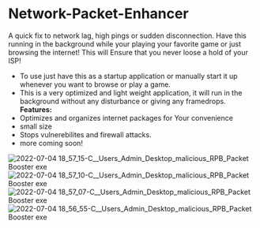 # Network-Packet-Enhancer
A quick fix to network lag, high pings or sudden disconnection. Have this running in the background while your playing your favorite game or just browsing the internet! This will Ensure that you never loose a hold of your ISP!

* To use just have this as a startup application or manually start it up whenever you want to browse or play a game.
* This is a very optimized and light weight application, it will run in the background without any disturbance or giving any framedrops.
**Features:** 
* Optimizes and organizes internet packages for Your convenience
* small size
* Stops vulnerebilites and firewall attacks.
* more coming soon!

![2022-07-04 18_57_15-C__Users_Admin_Desktop_malicious_RPB_Packet Booster exe](https://user-images.githubusercontent.com/93891590/177169649-5c7ae206-10a7-45df-9509-954756b97e1b.png)
![2022-07-04 18_57_10-C__Users_Admin_Desktop_malicious_RPB_Packet Booster exe](https://user-images.githubusercontent.com/93891590/177169662-873ebbdc-4c31-491a-9ebf-421d02bd34f2.png)
![2022-07-04 18_57_07-C__Users_Admin_Desktop_malicious_RPB_Packet Booster exe](https://user-images.githubusercontent.com/93891590/177169675-01360433-513f-4920-a48f-f6579cc02687.png)
![2022-07-04 18_56_55-C__Users_Admin_Desktop_malicious_RPB_Packet Booster exe](https://user-images.githubusercontent.com/93891590/177169686-0ea38eee-95df-4a7e-92b3-f2599a0f7046.png)
